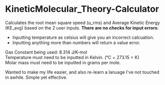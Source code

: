 # KineticMolecular_Theory-Calculator

Calculates the root mean square speed (u_rms) and Average Kinetic Energy (KE_avg) based on the 2 user inputs. **There are no checks for input errors**:
- Inputting temperature as celsius will give you an incorrect calcuation.
- Inputting anything more than numbers will return a value error.

Gas Constant being used: 8.314 J/K-mol<br>
Temperature must need to be inputted in Kelvin. (℃ + 273.15 = K)<br>
Molar mass must need to be inputted in grams per mole. <br>


Wanted to make my life easier, and also re-learn a lanuage I've not touched in awhile. Simple yet effective.

